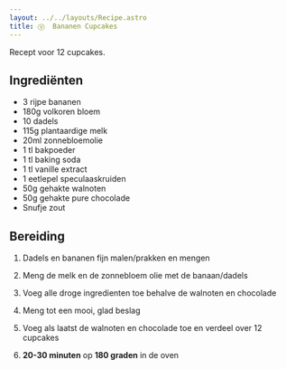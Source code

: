 ```yaml
---
layout: ../../layouts/Recipe.astro
title: Ⓥ  Bananen Cupcakes
---
```



R﻿ecept voor 12 cupcakes.

## Ingrediënten

* 3 rijpe bananen
* 180g volkoren bloem
* 10 dadels
* 115g plantaardige melk
* 20ml zonnebloemolie
* 1 tl bakpoeder
* 1 tl baking soda
* 1 tl vanille extract
* 1 eetlepel speculaaskruiden
* 50g gehakte walnoten
* 50g gehakte pure chocolade
* Snufje zout

## Bereiding

1. Dadels en bananen fijn malen/prakken en mengen


2. Meng de melk en de zonnebloem olie met de banaan/dadels
3. Voeg alle droge ingredienten toe behalve de walnoten en chocolade
4. Meng tot een mooi, glad beslag
5. Voeg als laatst de walnoten en chocolade toe en verdeel over 12 cupcakes
6. **20-30 minuten** op **180 graden** in de oven